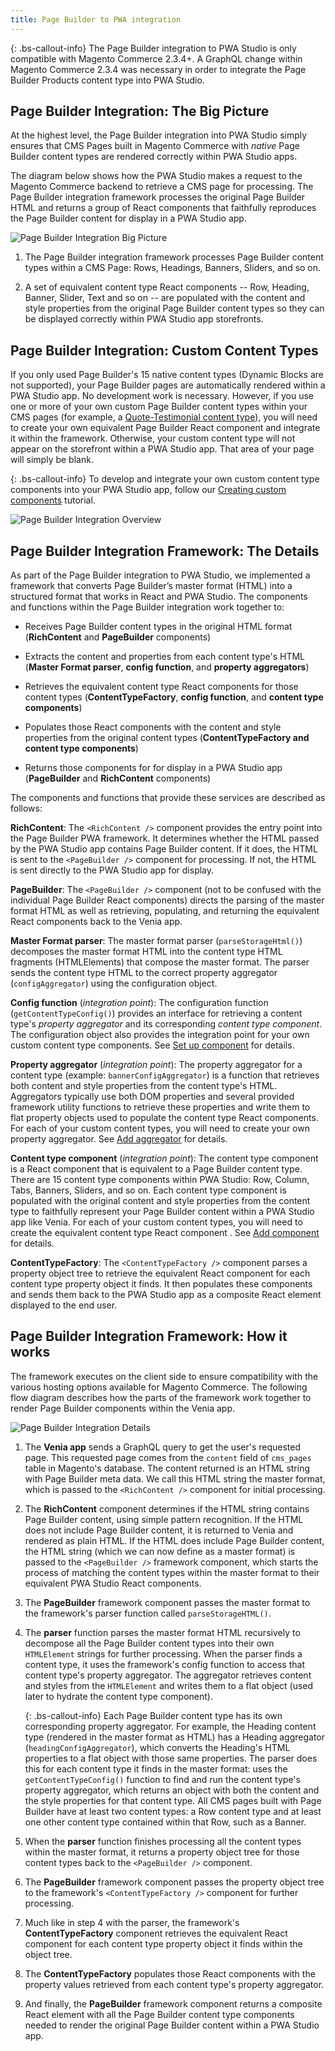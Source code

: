 ```yaml
---
title: Page Builder to PWA integration
---
```


{: .bs-callout-info}
The Page Builder integration to PWA Studio is only compatible with Magento Commerce 2.3.4+. A GraphQL change within Magento Commerce 2.3.4 was necessary in order to integrate the Page Builder Products content type into PWA Studio.

## Page Builder Integration: The Big Picture

At the highest level, the Page Builder integration into PWA Studio simply ensures that CMS Pages built in Magento Commerce with _native_ Page Builder content types are rendered correctly within PWA Studio apps.

The diagram below shows how the PWA Studio makes a request to the Magento Commerce backend to retrieve a CMS page for processing. The Page Builder integration framework processes the original Page Builder HTML and returns a group of React components that faithfully reproduces the Page Builder content for display in a PWA Studio app.

![Page Builder Integration Big Picture](images/PageBuilderBigPicture1.svg)

1. The Page Builder integration framework processes Page Builder content types within a CMS Page: Rows, Headings, Banners, Sliders, and so on.

2. A set of equivalent content type React components -- Row, Heading, Banner, Slider, Text and so on -- are populated with the content and style properties from the original Page Builder content types so they can be displayed correctly within PWA Studio app storefronts.

## Page Builder Integration: Custom Content Types

If you only used Page Builder's 15 native content types (Dynamic Blocks are not supported), your Page Builder pages are automatically rendered within a PWA Studio app. No development work is necessary. However, if you use one or more of your own custom Page Builder content types within your CMS pages (for example, a [Quote-Testimonial content type][]), you will need to create your own equivalent Page Builder React component and integrate it within the framework. Otherwise, your custom content type will not appear on the storefront within a PWA Studio app. That area of your page will simply be blank.

{: .bs-callout-info}
To develop and integrate your own custom content type components into your PWA Studio app, follow our [Creating custom components][] tutorial.

![Page Builder Integration Overview](images/PageBuilderIntegration.svg)

## Page Builder Integration Framework: The Details

As part of the Page Builder integration to PWA Studio, we implemented a framework that converts Page Builder’s master format (HTML) into a structured format that works in React and PWA Studio. The components and functions within the Page Builder integration work together to:

*  Receives Page Builder content types in the original HTML format (**RichContent** and **PageBuilder** components)

*  Extracts the content and properties from each content type's HTML (**Master Format parser**, **config function**, and **property aggregators**)

*  Retrieves the equivalent content type React components for those content types (**ContentTypeFactory**, **config function**, and **content type components**)

*  Populates those React components with the content and style properties from the original content types (**ContentTypeFactory and content type components**)

*  Returns those components for for display in a PWA Studio app (**PageBuilder** and **RichContent** components)

The components and functions that provide these services are described as follows:

**RichContent**: The `<RichContent />` component provides the entry point into the Page Builder PWA framework. It determines whether the HTML passed by the PWA Studio app contains Page Builder content. If it does, the HTML is sent to the `<PageBuilder />` component for processing. If not, the HTML is sent directly to the PWA Studio app for display.

**PageBuilder**: The `<PageBuilder />` component (not to be confused with the individual Page Builder React components) directs the parsing of the master format HTML as well as retrieving, populating, and returning the equivalent React components back to the Venia app.

**Master Format parser**: The master format parser (`parseStorageHtml()`) decomposes the master format HTML into the content type HTML fragments (HTMLElements) that compose the master format. The parser sends the content type HTML to the correct property aggregator (`configAggregator`) using the configuration object.

**Config function** (_integration point_): The configuration function (`getContentTypeConfig()`) provides an interface for retrieving a content type's _property aggregator_ and its corresponding _content type component_. The configuration object also provides the integration point for your own custom content type components. See [Set up component][] for details.

**Property aggregator** (_integration point_): The property aggregator for a content type (example: `bannerConfigAggregator`) is a function that retrieves both content and style properties from the content type's HTML. Aggregators typically use both DOM properties and several provided framework utility functions to retrieve these properties and write them to flat property objects used to populate the content type React components. For each of your custom content types, you will need to create your own property aggregator. See [Add aggregator][] for details.

**Content type component** (_integration point_): The content type component is a React component that is equivalent to a Page Builder content type. There are 15 content type components within PWA Studio: Row, Column, Tabs, Banners, Sliders, and so on. Each content type component is populated with the original content and style properties from the content type to faithfully represent your Page Builder content within a PWA Studio app like Venia. For each of your custom content types, you will need to create the equivalent content type React component . See [Add component][] for details.

**ContentTypeFactory**: The `<ContentTypeFactory />` component parses a property object tree to retrieve the equivalent React component for each content type property object it finds. It then populates these components and sends them back to the PWA Studio app as a composite React element displayed to the end user.

## Page Builder Integration Framework: How it works

The framework executes on the client side to ensure compatibility with the various hosting options available for Magento Commerce. The following flow diagram describes how the parts of the framework work together to render Page Builder components within the Venia app.

![Page Builder Integration Details](images/PageBuilderIntegrationDetails.svg)

1. The **Venia app** sends a GraphQL query to get the user's requested page. This requested page comes from the `content` field of `cms_pages` table in Magento's database. The content returned is an HTML string with Page Builder meta data. We call this HTML string the master format, which is passed to the `<RichContent />` component for initial processing.

2. The **RichContent** component determines if the HTML string contains Page Builder content, using simple pattern recognition. If the HTML does not include Page Builder content, it is returned to Venia and rendered as plain HTML. If the HTML does include Page Builder content, the HTML string (which we can now define as a master format) is passed to the `<PageBuilder />` framework component, which starts the process of matching the content types within the master format to their equivalent PWA Studio React components.

3. The **PageBuilder** framework component passes the master format to the framework's parser function called `parseStorageHTML()`.

4. The **parser** function parses the master format HTML recursively to decompose all the Page Builder content types into their own `HTMLElement` strings for further processing. When the parser finds a content type, it uses the framework's config function to access that content type's property aggregator. The aggregator retrieves content and styles from the `HTMLElement` and writes them to a flat object (used later to hydrate the content type component).

   {: .bs-callout-info}
   Each Page Builder content type has its own corresponding property aggregator. For example, the Heading content type (rendered in the master format as HTML) has a Heading aggregator (`headingConfigAggregator`), which converts the Heading's HTML properties to a flat object with those same properties. The parser does this for each content type it finds in the master format: uses the `getContentTypeConfig()` function to find and run the content type's property aggregator, which returns an object with both the content and the style properties for that content type. All CMS pages built with Page Builder have at least two content types: a Row content type and at least one other content type contained within that Row, such as a Banner.

5. When the **parser** function finishes processing all the content types within the master format, it returns a property object tree for those content types back to the `<PageBuilder />` component.

6. The **PageBuilder** framework component passes the property object tree to the framework's `<ContentTypeFactory />` component for further processing.

7. Much like in step 4 with the parser, the framework's **ContentTypeFactory** component retrieves the equivalent React component for each content type property object it finds within the object tree.

8. The **ContentTypeFactory** populates those React components with the property values retrieved from each content type's property aggregator.

9. And finally, the **PageBuilder** framework component returns a composite React element with all the Page Builder content type components needed to render the original Page Builder content within a PWA Studio app.

[Quote-Testimonial content type]: https://devdocs.magento.com/page-builder/docs/create-custom-content-type/overview.html
[Creating custom components]: <{%link pagebuilder/custom-components/overview/index.md %}>
[add aggregator]: <{%link pagebuilder/custom-components/add-aggregator/index.md %}>
[set up component]: <{%link pagebuilder/custom-components/setup-component/index.md %}>
[add component]: <{%link pagebuilder/custom-components/add-component/index.md %}>
